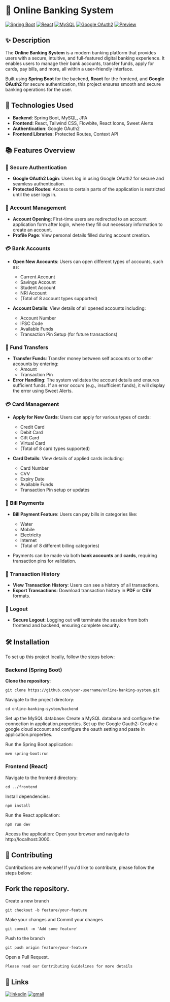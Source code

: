 # 🏦 Online Banking System

[![Spring Boot](https://img.shields.io/badge/SpringBoot-Backend-brightgreen)](https://spring.io/projects/spring-boot)
[![React](https://img.shields.io/badge/React-Frontend-blue)](https://reactjs.org/)
[![MySQL](https://img.shields.io/badge/MySQL-Database-orange)](https://www.mysql.com/)
[![Google OAuth2](https://img.shields.io/badge/GoogleOAuth2-Authentication-red)](https://developers.google.com/identity/protocols/oauth2)
[![Preview](https://img.shields.io/badge/GoogleOAuth2-Authentication-red)](https://drive.google.com/file/d/1jnijbJDM6mM9AR7MhPkq2G3B70HfnlAb/view?usp=sharing)

## ✨ Description

The **Online Banking System** is a modern banking platform that provides users with a secure, intuitive, and full-featured digital banking experience. It enables users to manage their bank accounts, transfer funds, apply for cards, pay bills, and more, all within a user-friendly interface.

Built using **Spring Boot** for the backend, **React** for the frontend, and **Google OAuth2** for secure authentication, this project ensures smooth and secure banking operations for the user.

## 🚀 Technologies Used

- **Backend**: Spring Boot, MySQL, JPA
- **Frontend**: React, Tailwind CSS, Flowbite, React Icons, Sweet Alerts
- **Authentication**: Google OAuth2
- **Frontend Libraries**: Protected Routes, Context API

## 📚 Features Overview

### 🔐 Secure Authentication
- **Google OAuth2 Login**: Users log in using Google OAuth2 for secure and seamless authentication.
- **Protected Routes**: Access to certain parts of the application is restricted until the user logs in.

### 🏦 Account Management
- **Account Opening**: First-time users are redirected to an account application form after login, where they fill out necessary information to create an account.
- **Profile Page**: View personal details filled during account creation.

### 💳 Bank Accounts
- **Open New Accounts**: Users can open different types of accounts, such as:
  - Current Account
  - Savings Account
  - Student Account
  - NRI Account
  - (Total of 8 account types supported)

- **Account Details**: View details of all opened accounts including:
  - Account Number
  - IFSC Code
  - Available Funds
  - Transaction Pin Setup (for future transactions)

### 💸 Fund Transfers
- **Transfer Funds**: Transfer money between self accounts or to other accounts by entering:
  - Amount
  - Transaction Pin
- **Error Handling**: The system validates the account details and ensures sufficient funds. If an error occurs (e.g., insufficient funds), it will display the error using Sweet Alerts.

### 💳 Card Management
- **Apply for New Cards**: Users can apply for various types of cards:
  - Credit Card
  - Debit Card
  - Gift Card
  - Virtual Card
  - (Total of 8 card types supported)

- **Card Details**: View details of applied cards including:
  - Card Number
  - CVV
  - Expiry Date
  - Available Funds
  - Transaction Pin setup or updates

### 🧾 Bill Payments
- **Bill Payment Feature**: Users can pay bills in categories like:
  - Water
  - Mobile
  - Electricity
  - Internet
  - (Total of 8 different billing categories)

- Payments can be made via both **bank accounts** and **cards**, requiring transaction pins for validation.

### 📜 Transaction History
- **View Transaction History**: Users can see a history of all transactions.
- **Export Transactions**: Download transaction history in **PDF** or **CSV** formats.

### 🔐 Logout
- **Secure Logout**: Logging out will terminate the session from both frontend and backend, ensuring complete security.

## 🛠️ Installation

To set up this project locally, follow the steps below:

### Backend (Spring Boot)
**Clone the repository**:
```
git clone https://github.com/your-username/online-banking-system.git
```

Navigate to the project directory:
```
cd online-banking-system/backend
```

Set up the MySQL database:
Create a MySQL database and configure the connection in application.properties.
Set up the Google Oauth2:
Create a google cloud account and configure the oauth setting and paste in application.properties.

Run the Spring Boot application:
```
mvn spring-boot:run
```

### Frontend (React)
Navigate to the frontend directory:

```
cd ../frontend
```

Install dependencies:
```
npm install
```

Run the React application:
```
npm run dev
```

Access the application: Open your browser and navigate to http://localhost:3000.

🧩 Contributing
--
Contributions are welcome! If you'd like to contribute, please follow the steps below:

## Fork the repository.
Create a new branch 
```
git checkout -b feature/your-feature
```
Make your changes and Commit your changes 

``` 
git commit -m 'Add some feature' 
```

Push to the branch

```
git push origin feature/your-feature 
```

Open a Pull Request.

```
Please read our Contributing Guidelines for more details
```

## 🔗 Links

[![linkedin](https://img.shields.io/badge/linkedin-0A66C2?style=for-the-badge&logo=linkedin&logoColor=white)](https://www.linkedin.com/in/taalla-pradeep)
[![gmail](https://img.shields.io/badge/gmail-D14836?style=for-the-badge&logo=gmail&logoColor=white)](mailto:pradeeptaalla@gmail.com)
